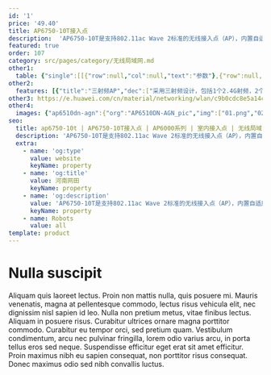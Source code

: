 ```yaml
---
id: '1'
price: '49.40'
title: AP6750-10T接入点
description:  'AP6750-10T是支持802.11ac Wave 2标准的无线接入点（AP），内置自适应阵列天线，采用三射频设计；其中2.4GHz频段支持2×2 MIMO和2条空间流；5GHz频段两个射频，一个5GHz射频支持2×2 MIMO和2条空间流，另外一个5GHz射频支持4×4 MIMO和4条空间流，适合部署在普教电子教室、商超等人流密集场所。'
featured: true
order: 107
category: src/pages/category/无线局域网.md
other1: 
  table: {"single":[[{"row":null,"col":null,"text":"参数"},{"row":null,"col":null,"text":"AP6750-10T"}],[{"row":null,"col":null,"text":"尺寸（长×宽×高）"},{"row":null,"col":null,"text":"220mm×220mm×47mm"}],[{"row":null,"col":null,"text":"电源输入"},{"row":null,"col":null,"text":"DC：12V±10%\nPoE供电：满足802.3at以太网供电标准"}],[{"row":null,"col":null,"text":"最大功耗"},{"row":null,"col":null,"text":"19.3W（不含USB）\n说明：实际最大功耗遵照不同国家和地区法规而有所不同。"}],[{"row":null,"col":null,"text":"最大用户数"},{"row":null,"col":null,"text":"≤768\n说明：使用环境不同实际用户数存在差异。"}],[{"row":null,"col":null,"text":"最大发射功率"},{"row":null,"col":null,"text":"2.4GHz: 23dBm（组合功率）\n5GHz-0: 24dBm（组合功率）\n5GHz-1: 27dBm（组合功率）\n说明：实际发射功率遵照不同国家和地区法规而有所不同。"}],[{"row":null,"col":null,"text":"工作温度"},{"row":null,"col":null,"text":" -10℃ ～+50℃"}],[{"row":null,"col":null,"text":"天线类型"},{"row":null,"col":null,"text":"自适应阵列天线"}],[{"row":null,"col":null,"text":"MIMO:空间流"},{"row":null,"col":null,"text":"2.4GHz: 2×2:2，5GHz-0: 2×2:2，5GHz-1: 4×4:4"}],[{"row":null,"col":null,"text":"无线协议"},{"row":null,"col":null,"text":"802.11a/b/g/n/ac/ac wave2"}],[{"row":null,"col":null,"text":"最高速率"},{"row":null,"col":null,"text":"3Gbps"}]]}
other2:
  features: [{"title":"三射频AP","dec":["采用三射频设计，包括1个2.4G射频，2个5G射频，并发用户提升50%"]},{"title":"自适应阵列天线技术","dec":["对终端进行精准覆盖，降低干扰，提升信号质量，信号随用户而动"]},{"title":"云管理","dec":["可通过华为云管理平台对AP设备及业务进行管理和运维，节省网络运维成本；"]}]
other3: https://e.huawei.com/cn/material/networking/wlan/c9b0cdc8e5a14ceca7592120dc886908
other4:
  images: {"ap6510dn-agn":{"org":"AP6510DN-AGN_pic","img":["01.png","02.png","03.png","04.png","05.png","06.png","07.png","08.png","09.png","10.png","11.png","12.png","13.png","14.png","15.png"]}}
seo:
  title: ap6750-10t | AP6750-10T接入点 | AP6000系列 | 室内接入点 | 无线局域网 | 企业网络
  description: 'AP6750-10T是支持802.11ac Wave 2标准的无线接入点（AP），内置自适应阵列天线，采用三射频设计；其中2.4GHz频段支持2×2 MIMO和2条空间流；5GHz频段两个射频，一个5GHz射频支持2×2 MIMO和2条空间流，另外一个5GHz射频支持4×4 MIMO和4条空间流，适合部署在普教电子教室、商超等人流密集场所。'
  extra:
    - name: 'og:type'
      value: website
      keyName: property
    - name: 'og:title'
      value: 河南网田
      keyName: property
    - name: 'og:description'
      value: 'AP6750-10T是支持802.11ac Wave 2标准的无线接入点（AP），内置自适应阵列天线，采用三射频设计；其中2.4GHz频段支持2×2 MIMO和2条空间流；5GHz频段两个射频，一个5GHz射频支持2×2 MIMO和2条空间流，另外一个5GHz射频支持4×4 MIMO和4条空间流，适合部署在普教电子教室、商超等人流密集场所。'
      keyName: property
    - name: Robots
      value: all
template: product
---
```


# Nulla suscipit

Aliquam quis laoreet lectus. Proin non mattis nulla, quis posuere mi. Mauris venenatis, magna at pellentesque commodo, lectus risus vehicula elit, nec dignissim nisl sapien id leo. Nulla non pretium metus, vitae finibus lectus. Aliquam in posuere risus. Curabitur ultrices ornare magna porttitor commodo. Curabitur eu tempor orci, sed pretium quam. Vestibulum condimentum, arcu nec pulvinar fringilla, lorem odio varius arcu, in porta tellus eros sed neque. Suspendisse efficitur eget erat sit amet efficitur. Proin maximus nibh eu sapien consequat, non porttitor risus consequat. Donec maximus odio sed nibh convallis luctus.